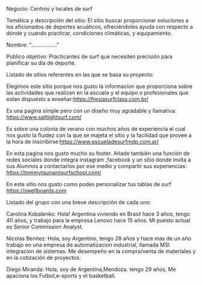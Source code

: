 Negocio: Centros y locales de surf

Temática y descripción del sitio:
El sitio buscar proporcionar soluciones a los aficionados de deportes acuáticos, ofreciéndoles 
ayuda con respecto a dónde y cuando practicar, condiciones climáticas, y equipamiento.

Nombre: "................."

Publico objetivo:
Practicantes de surf que necesiten precisión para planificar su día de deporte.

Listado de  sitios referentes en las que se basa su proyecto:

Elegimos este sitio porque nos gusto la informacion que proporciona sobre las actividades que realizan en la escuela y el equipo o profesionales que estan dispuesto a enseñar:https://fresiasurfclass.com.br/

Es una pagina simple pero con un diseño muy agradable y llamativa: https://www.saltlightsurf.com/

Es sobre una colonia de verano con muchos años de experiencia el cual nos gusto la fluidez con la que se majeta el sitio y la facilidad que provee a la hora de inscribirse:https://www.escueladesurfmdp.com.ar/

En esta pagina nos gusto mucho su footer. Añade también una función de redes sociales donde integra instagram ,facebook y un sitio donde invita a sus Alumnos a contactarlos por ese medio y compartir sus experiencias: https://tommytsunamisurfschool.com/

En este sitio nos gusto como podes personalizar tus tablas de surf https://swellboards.com

Listado del grupo con una breve descripción de cada uno:

Carolina Kobalenko: Hola! Argentina viviendo en Brasil hace 3 años, tengo 40 años,
y trabajo para la empresa Lenovo hace 15 años. Mi puesto actual es Senior Commission Analyst.

Nicolas Benitez: Hola, soy Argentino, tengo 28 años y hace mas de un año trabajo en una empresa de automatizacion
industrial, llamada MSI integracion de sistemas. Me desempeño en la compra/venta de materiales y en la cotización
de proyectos.

Diego Miranda: Hola, soy de Argentina,Mendoza. tengo 29 años, Me apaciona los Futbol,e-sports y el basketball.